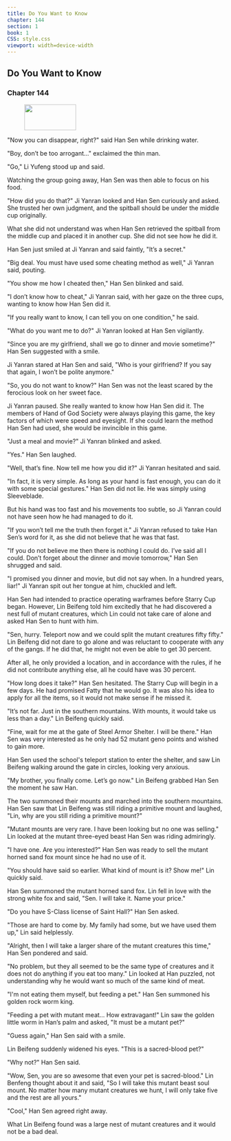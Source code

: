 ```yaml
---
title: Do You Want to Know
chapter: 144
section: 1
book: 1
CSS: style.css
viewport: width=device-width
---
```


## Do You Want to Know

### Chapter 144

<figure>
	<img src="../Images/gem.gif" alt="" id="gem" width="120" height="60" />
</figure>

"Now you can disappear, right?" said Han Sen while drinking water.

"Boy, don’t be too arrogant..." exclaimed the thin man.

"Go," Li Yufeng stood up and said.

Watching the group going away, Han Sen was then able to focus on his food.

"How did you do that?" Ji Yanran looked and Han Sen curiously and asked. She trusted her own judgment, and the spitball should be under the middle cup originally.

What she did not understand was when Han Sen retrieved the spitball from the middle cup and placed it in another cup. She did not see how he did it.

Han Sen just smiled at Ji Yanran and said faintly, "It’s a secret."

"Big deal. You must have used some cheating method as well," Ji Yanran said, pouting.

"You show me how I cheated then," Han Sen blinked and said.

"I don’t know how to cheat," Ji Yanran said, with her gaze on the three cups, wanting to know how Han Sen did it.

"If you really want to know, I can tell you on one condition," he said.

"What do you want me to do?" Ji Yanran looked at Han Sen vigilantly.

"Since you are my girlfriend, shall we go to dinner and movie sometime?" Han Sen suggested with a smile.

Ji Yanran stared at Han Sen and said, "Who is your girlfriend? If you say that again, I won’t be polite anymore."

"So, you do not want to know?" Han Sen was not the least scared by the ferocious look on her sweet face.

Ji Yanran paused. She really wanted to know how Han Sen did it. The members of Hand of God Society were always playing this game, the key factors of which were speed and eyesight. If she could learn the method Han Sen had used, she would be invincible in this game.

"Just a meal and movie?" Ji Yanran blinked and asked.

"Yes." Han Sen laughed.

"Well, that’s fine. Now tell me how you did it?" Ji Yanran hesitated and said.

"In fact, it is very simple. As long as your hand is fast enough, you can do it with some special gestures." Han Sen did not lie. He was simply using Sleeveblade.

But his hand was too fast and his movements too subtle, so Ji Yanran could not have seen how he had managed to do it.

"If you won’t tell me the truth then forget it." Ji Yanran refused to take Han Sen’s word for it, as she did not believe that he was that fast.

"If you do not believe me then there is nothing I could do. I’ve said all I could. Don’t forget about the dinner and movie tomorrow," Han Sen shrugged and said.

"I promised you dinner and movie, but did not say when. In a hundred years, liar!" Ji Yanran spit out her tongue at him, chuckled and left.

Han Sen had intended to practice operating warframes before Starry Cup began. However, Lin Beifeng told him excitedly that he had discovered a nest full of mutant creatures, which Lin could not take care of alone and asked Han Sen to hunt with him.

"Sen, hurry. Teleport now and we could split the mutant creatures fifty fifty." Lin Beifeng did not dare to go alone and was reluctant to cooperate with any of the gangs. If he did that, he might not even be able to get 30 percent.

After all, he only provided a location, and in accordance with the rules, if he did not contribute anything else, all he could have was 30 percent.

"How long does it take?" Han Sen hesitated. The Starry Cup will begin in a few days. He had promised Fatty that he would go. It was also his idea to apply for all the items, so it would not make sense if he missed it.

"It’s not far. Just in the southern mountains. With mounts, it would take us less than a day." Lin Beifeng quickly said.

"Fine, wait for me at the gate of Steel Armor Shelter. I will be there." Han Sen was very interested as he only had 52 mutant geno points and wished to gain more.

Han Sen used the school's teleport station to enter the shelter, and saw Lin Beifeng walking around the gate in circles, looking very anxious.

"My brother, you finally come. Let’s go now." Lin Beifeng grabbed Han Sen the moment he saw Han.

The two summoned their mounts and marched into the southern mountains. Han Sen saw that Lin Beifeng was still riding a primitive mount and laughed, "Lin, why are you still riding a primitive mount?"

"Mutant mounts are very rare. I have been looking but no one was selling." Lin looked at the mutant three-eyed beast Han Sen was riding admiringly.

"I have one. Are you interested?" Han Sen was ready to sell the mutant horned sand fox mount since he had no use of it.

"You should have said so earlier. What kind of mount is it? Show me!" Lin quickly said.

Han Sen summoned the mutant horned sand fox. Lin fell in love with the strong white fox and said, "Sen. I will take it. Name your price."

"Do you have S-Class license of Saint Hall?" Han Sen asked.

"Those are hard to come by. My family had some, but we have used them up," Lin said helplessly.

"Alright, then I will take a larger share of the mutant creatures this time," Han Sen pondered and said.

"No problem, but they all seemed to be the same type of creatures and it does not do anything if you eat too many." Lin looked at Han puzzled, not understanding why he would want so much of the same kind of meat.

"I'm not eating them myself, but feeding a pet." Han Sen summoned his golden rock worm king.

"Feeding a pet with mutant meat… How extravagant!" Lin saw the golden little worm in Han’s palm and asked, "It must be a mutant pet?"

"Guess again," Han Sen said with a smile.

Lin Beifeng suddenly widened his eyes. "This is a sacred-blood pet?"

"Why not?" Han Sen said.

"Wow, Sen, you are so awesome that even your pet is sacred-blood." Lin Benfeng thought about it and said, "So I will take this mutant beast soul mount. No matter how many mutant creatures we hunt, I will only take five and the rest are all yours."

"Cool," Han Sen agreed right away.

What Lin Beifeng found was a large nest of mutant creatures and it would not be a bad deal.